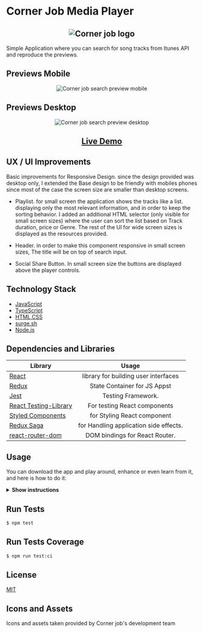# Corner Job Media Player

<h2 align="center">
<img src="https://s3-eu-west-1.amazonaws.com/static-seo-page-inspection.cornerjob.com/icons/152x152.png" 
     alt="Corner job logo"  >
</h2>

Simple Application where you can search for song tracks from Itunes API and reproduce the previews.

## Previews Mobile

<p align="center">
<img src="https://i.imgur.com/kBYs4YP.gif"
  alt="Corner job search preview mobile"
  >
</p>

## Previews Desktop

<p align="center">
<img src="https://i.imgur.com/voi395r.gif"
  alt="Corner job search preview desktop"
  >
</p>

<h2 align="center"><a  href="http://cornerjob-music-player.surge.sh/search">Live Demo</a></h2>
 
## UX / UI Improvements

Basic improvements for Responsive Design. since the design provided was desktop only, I extended the Base design to be friendly with mobiles phones since most of the case the screen size are smaller than desktop screens.

- Playlist. for small screen the application shows the tracks like a list. displaying only the most relevant information, and in order to keep the sorting behavior. I added an additional HTML selector (only visible for small screen sizes) where the user can sort the list based on Track duration, price or Genre. The rest of the UI for wide screen sizes is displayed as the resources provided.

- Header. in order to make this component responsive in small screen sizes, The title will be on top of search input.

- Social Share Button. In small screen size the buttons are displayed above the player controls.

## Technology Stack

- [JavaScript](https://en.wikipedia.org/wiki/JavaScript)
- [TypeScript](https://www.typescriptlang.org/)
- [HTML,CSS](<https://en.wikipedia.org/wiki/HTML#:~:text=Hypertext%20Markup%20Language%20(HTML)%20is,scripting%20languages%20such%20as%20JavaScript>)
- [surge.sh](https://surge.sh/)
- [Node.js](https://nodejs.org/en/)

## Dependencies and Libraries

| Library                                                                               |                 Usage                  |
| ------------------------------------------------------------------------------------- | :------------------------------------: |
| [React](https://reactjs.org)                                                          |  library for building user interfaces  |
| [Redux](https://redux.js.org/)                                                        |      State Container for JS Appst      |
| [Jest](https://jestjs.io/)                                                            |           Testing Framework.           |
| [React Testing-Library](https://testing-library.com/docs/react-testing-library/intro) |      For testing React components      |
| [Styled Components](https://styled-components.com/)                                   |      for Styling React component       |
| [Redux Saga](https://redux-saga.js.org/)                                              | for Handling application side effects. |
| [react-router-dom](https://www.npmjs.com/package/react-router-dom)                    |     DOM bindings for React Router.     |

## Usage

You can download the app and play around, enhance or even learn from it, and here is how to do it:

<details><summary><b>Show instructions</b></summary>

1.  Clone the repo:

    ```sh
    $ git clone https://gitlab.com/pedroLaRosa/cornerjob-media-player.git
    ```

2.  Install package.json dependencies:

    ```sh
    $ npm install
    ```

3.  start the app 😃:

    ```sh
    $ npm start
    ```

    </details>

## Run Tests

```sh
$ npm test
```

## Run Tests Coverage

```sh
$ npm run test:ci
```

## License

[MIT](https://choosealicense.com/licenses/mit/)

## Icons and Assets

Icons and assets taken provided by Corner job's development team
